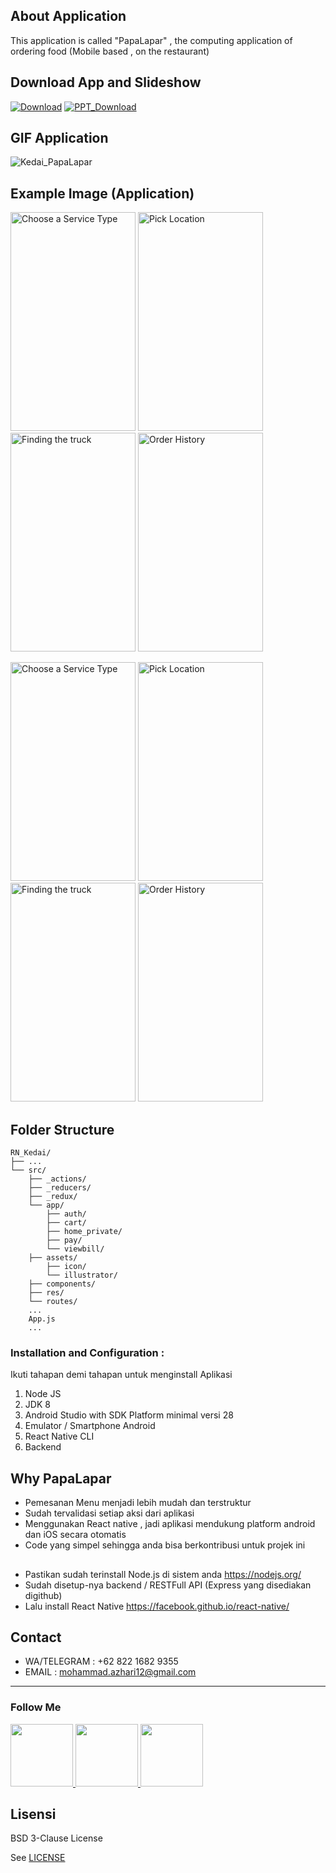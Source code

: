 ## About Application
This application is called "PapaLapar" , the computing application of ordering food (Mobile based , on the restaurant)
<br>

## Download App and Slideshow
<p>
  
[![Download](https://i1.wp.com/apkmodsios.com/wp-content/uploads/2018/12/Download-Infinite-Design-3.4.10-Apk.png)](https://drive.google.com/open?id=1ceQFM-YF7DMgU9rGhdgNbaP2z88CQnAw)
[![PPT_Download](https://cdn4.iconfinder.com/data/icons/logos-and-brands/512/265_Powerpoint_logo-128.png)](https://drive.google.com/open?id=1srWCytxfRm5SssRCTxwXGU_eXhH01VKg)

</p>

## GIF Application
![Kedai_PapaLapar](https://github.com/illusi03/RN_Kedai/blob/master/Screenshots/Kedai_papalapar.gif)

## Example Image (Application)
<p float="left">
  <img src="https://github.com/illusi03/RN_Kedai/blob/master/Screenshots/Screenshot_2019-09-03-08-42-16.png" width="200" height="350" alt="Choose a Service Type"/>
  <img src="https://github.com/illusi03/RN_Kedai/blob/master/Screenshots/Screenshot_2019-09-03-08-42-55.png" width="200" height="350" alt="Pick Location"/>
  <img src="https://github.com/illusi03/RN_Kedai/blob/master/Screenshots/Screenshot_2019-09-03-08-44-38.png" width="200" height="350" alt="Finding the truck"/>
  <img src="https://github.com/illusi03/RN_Kedai/blob/master/Screenshots/Screenshot_2019-09-03-08-44-45.png" width="200" height="350" alt="Order History"/>
</p>
<p float="left">
  <img src="https://github.com/illusi03/RN_Kedai/blob/master/Screenshots/Screenshot_2019-09-03-08-44-59.png" width="200" height="350" alt="Choose a Service Type"/>
  <img src="https://github.com/illusi03/RN_Kedai/blob/master/Screenshots/Screenshot_2019-09-03-08-45-03.png" width="200" height="350" alt="Pick Location"/>
  <img src="https://github.com/illusi03/RN_Kedai/blob/master/Screenshots/Screenshot_2019-09-03-08-45-15.png" width="200" height="350" alt="Finding the truck"/>
  <img src="https://github.com/illusi03/RN_Kedai/blob/master/Screenshots/Screenshot_2019-09-03-08-45-20.png" width="200" height="350" alt="Order History"/>
</p>

## Folder Structure

```
RN_Kedai/
├── ...
└── src/
    ├── _actions/
    ├── _reducers/
    ├── _redux/
    └── app/
        ├── auth/
        ├── cart/
        ├── home_private/
        ├── pay/
        └── viewbill/
    ├── assets/
    	├── icon/
        └── illustrator/
    ├── components/
    ├── res/
    └── routes/
    ...
    App.js
    ...
```

### Installation and Configuration : 
Ikuti tahapan demi tahapan untuk menginstall Aplikasi 

1. Node JS
2. JDK 8
3. Android Studio with SDK Platform minimal versi 28
4. Emulator / Smartphone Android
5. React Native CLI
6. Backend 

## Why PapaLapar
* Pemesanan Menu menjadi lebih mudah dan terstruktur 
* Sudah tervalidasi setiap aksi dari aplikasi
* Menggunakan React native , jadi aplikasi mendukung platform android dan iOS secara otomatis
* Code yang simpel sehingga anda bisa berkontribusi untuk projek ini

## 
* Pastikan sudah terinstall Node.js di sistem anda https://nodejs.org/
* Sudah disetup-nya backend / RESTFull API (Express yang disediakan digithub)
* Lalu install React Native https://facebook.github.io/react-native/

## Contact
* WA/TELEGRAM : +62 822 1682 9355
* EMAIL : mohammad.azhari12@gmail.com

----

### Follow Me

<p>
    <a href="tell:082216829355" target="_blank">
        <img src="https://www.stickpng.com/assets/images/580b57fcd9996e24bc43c543.png" width="100" alt=""/>
    </a>
    <a href="https://www.linkedin.com/in/m-azhary-5280a5192/" target="_blank">
        <img src="https://cdn1.iconfinder.com/data/icons/iconza-circle-social/64/697071-linkedin-512.png" width="100" alt=""/>
    </a>
    <a href="https://www.facebook.com/PutraVandevil" target="_blank">
        <img src="https://upload.wikimedia.org/wikipedia/commons/5/51/Facebook_f_logo_%282019%29.svg" width="100" alt=""/>
    </a>
</p>

## Lisensi

BSD 3-Clause License

See [LICENSE](LICENSE)
